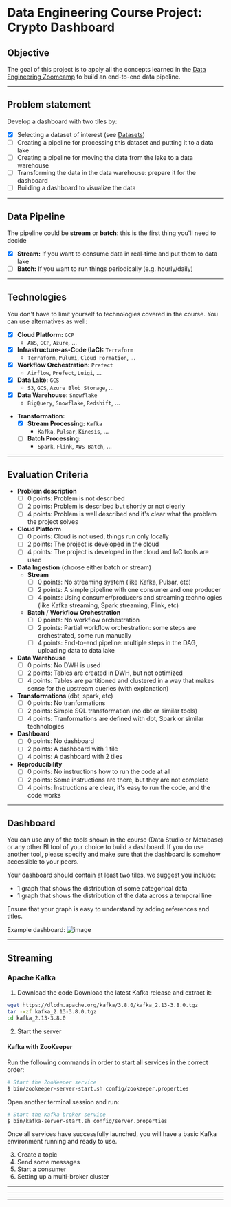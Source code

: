 # Data Engineering Course Project: Crypto Dashboard

## Objective

The goal of this project is to apply all the concepts learned in the [Data Engineering Zoomcamp](https://datatalks.club/blog/data-engineering-zoomcamp.html) to build an end-to-end data pipeline.

---

## Problem statement

Develop a dashboard with two tiles by:

- [x] Selecting a dataset of interest (see [Datasets](https://github.com/DataTalksClub/data-engineering-zoomcamp/blob/main/projects/datasets.md))
- [ ] Creating a pipeline for processing this dataset and putting it to a data lake
- [ ] Creating a pipeline for moving the data from the lake to a data warehouse
- [ ] Transforming the data in the data warehouse: prepare it for the dashboard
- [ ] Building a dashboard to visualize the data

---

## Data Pipeline

The pipeline could be __stream__ or __batch__: this is the first thing you'll need to decide

- [x] __Stream:__ If you want to consume data in real-time and put them to data lake
- [ ] __Batch:__ If you want to run things periodically (e.g. hourly/daily)

---

## Technologies

You don't have to limit yourself to technologies covered in the course. You can use alternatives as well:

- [x] __Cloud Platform:__ `GCP`
  - `AWS`, `GCP`, `Azure`, ...
- [x] __Infrastructure-as-Code (IaC):__ `Terraform`
  - `Terraform`, `Pulumi`, `Cloud Formation`, ...
- [x] __Workflow Orchestration:__ `Prefect`
  - `Airflow`, `Prefect`, `Luigi`, ...
- [x] __Data Lake:__ `GCS`
  - `S3`, `GCS`, `Azure Blob Storage`, ...
- [x] __Data Warehouse:__ `Snowflake`
  - `BigQuery`, `Snowflake`, `Redshift`, ...
- __Transformation:__
  - [x] __Stream Processing:__ `Kafka`
    - `Kafka`, `Pulsar`, `Kinesis`, ...
  - [ ] __Batch Processing:__
    - `Spark`, `Flink`, `AWS Batch`, ...

---

## Evaluation Criteria

- __Problem description__
  - [ ] 0 points: Problem is not described
  - [ ] 2 points: Problem is described but shortly or not clearly
  - [ ] 4 points: Problem is well described and it's clear what the problem the project solves
- __Cloud Platform__
  - [ ] 0 points: Cloud is not used, things run only locally
  - [ ] 2 points: The project is developed in the cloud
  - [ ] 4 points: The project is developed in the cloud and IaC tools are used
- __Data Ingestion__ (choose either batch or stream)
  - __Stream__
    - [ ] 0 points: No streaming system (like Kafka, Pulsar, etc)
    - [ ] 2 points: A simple pipeline with one consumer and one producer
    - [ ] 4 points: Using consumer/producers and streaming technologies (like Kafka streaming, Spark streaming, Flink, etc)
  - __Batch__ / __Workflow Orchestration__
    - [ ] 0 points: No workflow orchestration
    - [ ] 2 points: Partial workflow orchestration: some steps are orchestrated, some run manually
    - [ ] 4 points: End-to-end pipeline: multiple steps in the DAG, uploading data to data lake
- __Data Warehouse__
  - [ ] 0 points: No DWH is used
  - [ ] 2 points: Tables are created in DWH, but not optimized
  - [ ] 4 points: Tables are partitioned and clustered in a way that makes sense for the upstream queries (with explanation)
- __Transformations__ (dbt, spark, etc)
  - [ ] 0 points: No tranformations
  - [ ] 2 points: Simple SQL transformation (no dbt or similar tools)
  - [ ] 4 points: Tranformations are defined with dbt, Spark or similar technologies
- __Dashboard__
  - [ ] 0 points: No dashboard
  - [ ] 2 points: A dashboard with 1 tile
  - [ ] 4 points: A dashboard with 2 tiles
- __Reproducibility__
  - [ ] 0 points: No instructions how to run the code at all
  - [ ] 2 points: Some instructions are there, but they are not complete
  - [ ] 4 points: Instructions are clear, it's easy to run the code, and the code works

---

## Dashboard

You can use any of the tools shown in the course (Data Studio or Metabase) or any other BI tool of your choice to build a dashboard. If you do use another tool, please specify and make sure that the dashboard is somehow accessible to your peers.

Your dashboard should contain at least two tiles, we suggest you include:

- 1 graph that shows the distribution of some categorical data
- 1 graph that shows the distribution of the data across a temporal line

Ensure that your graph is easy to understand by adding references and titles.

Example dashboard: ![image](https://user-images.githubusercontent.com/4315804/159771458-b924d0c1-91d5-4a8a-8c34-f36c25c31a3c.png)

---

## Streaming
### Apache Kafka
1. Download the code
  Download the latest Kafka release and extract it:
  ```sh
  wget https://dlcdn.apache.org/kafka/3.8.0/kafka_2.13-3.8.0.tgz
  tar -xzf kafka_2.13-3.8.0.tgz
  cd kafka_2.13-3.8.0
  ```
2. Start the server
  #### Kafka with ZooKeeper
  Run the following commands in order to start all services in the correct order:
  ```sh
  # Start the ZooKeeper service
  $ bin/zookeeper-server-start.sh config/zookeeper.properties
  ```
  Open another terminal session and run:
  ```sh
  # Start the Kafka broker service
  $ bin/kafka-server-start.sh config/server.properties
  ```
  Once all services have successfully launched, you will have a basic Kafka environment running and ready to use.

3. Create a topic
4. Send some messages
5. Start a consumer
6. Setting up a multi-broker cluster


---
---
---
